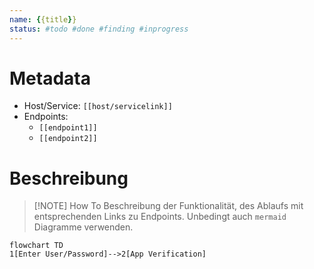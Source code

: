 ```yaml
---
name: {{title}}
status: #todo #done #finding #inprogress
---
```

# Metadata
- Host/Service: `[[host/servicelink]]`
- Endpoints:
	- `[[endpoint1]]`
	- `[[endpoint2]]`
# Beschreibung
> [!NOTE] How To
> Beschreibung der Funktionalität, des Ablaufs mit entsprechenden Links zu Endpoints. Unbedingt auch `mermaid` Diagramme verwenden.

```mermaid
flowchart TD
1[Enter User/Password]-->2[App Verification]
```